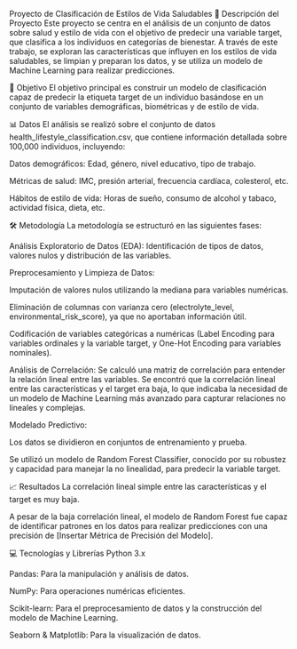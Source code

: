 Proyecto de Clasificación de Estilos de Vida Saludables
📝 Descripción del Proyecto
Este proyecto se centra en el análisis de un conjunto de datos sobre salud y estilo de vida con el objetivo de predecir una variable target, que clasifica a los individuos en categorías de bienestar. A través de este trabajo, se exploran las características que influyen en los estilos de vida saludables, se limpian y preparan los datos, y se utiliza un modelo de Machine Learning para realizar predicciones.

🎯 Objetivo
El objetivo principal es construir un modelo de clasificación capaz de predecir la etiqueta target de un individuo basándose en un conjunto de variables demográficas, biométricas y de estilo de vida.

📊 Datos
El análisis se realizó sobre el conjunto de datos health_lifestyle_classification.csv, que contiene información detallada sobre 100,000 individuos, incluyendo:

Datos demográficos: Edad, género, nivel educativo, tipo de trabajo.

Métricas de salud: IMC, presión arterial, frecuencia cardíaca, colesterol, etc.

Hábitos de estilo de vida: Horas de sueño, consumo de alcohol y tabaco, actividad física, dieta, etc.

🛠 Metodología
La metodología se estructuró en las siguientes fases:

Análisis Exploratorio de Datos (EDA): Identificación de tipos de datos, valores nulos y distribución de las variables.

Preprocesamiento y Limpieza de Datos:

Imputación de valores nulos utilizando la mediana para variables numéricas.

Eliminación de columnas con varianza cero (electrolyte_level, environmental_risk_score), ya que no aportaban información útil.

Codificación de variables categóricas a numéricas (Label Encoding para variables ordinales y la variable target, y One-Hot Encoding para variables nominales).

Análisis de Correlación: Se calculó una matriz de correlación para entender la relación lineal entre las variables. Se encontró que la correlación lineal entre las características y el target era baja, lo que indicaba la necesidad de un modelo de Machine Learning más avanzado para capturar relaciones no lineales y complejas.

Modelado Predictivo:

Los datos se dividieron en conjuntos de entrenamiento y prueba.

Se utilizó un modelo de Random Forest Classifier, conocido por su robustez y capacidad para manejar la no linealidad, para predecir la variable target.

📈 Resultados
La correlación lineal simple entre las características y el target es muy baja.

A pesar de la baja correlación lineal, el modelo de Random Forest fue capaz de identificar patrones en los datos para realizar predicciones con una precisión de [Insertar Métrica de Precisión del Modelo].

💻 Tecnologías y Librerías
Python 3.x

Pandas: Para la manipulación y análisis de datos.

NumPy: Para operaciones numéricas eficientes.

Scikit-learn: Para el preprocesamiento de datos y la construcción del modelo de Machine Learning.

Seaborn & Matplotlib: Para la visualización de datos.
